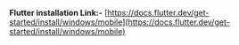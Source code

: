 **Flutter installation Link:-** [https://docs.flutter.dev/get-started/install/windows/mobile](https://docs.flutter.dev/get-started/install/windows/mobile)

